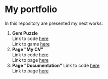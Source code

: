 # My portfolio

In this repository are presented my next works:
1. **Gem Puzzle**   
   Link to code [here](https://github.com/Ruslana-P/Portfolio/tree/main/game_gem_puzzle)   
   Link to game [here](https://ruslana-p.github.io/Portfolio/game_gem_puzzle/index.html)      
2.  **Page "My CV"**    
   Link to code [here](https://github.com/Ruslana-P/Portfolio/tree/main/page_my_cv)        
   Link to page [here](https://ruslana-p.github.io/Portfolio/page_my_cv/index.html)
3. **Page "Documentation"**
   Link to code [here](https://github.com/Ruslana-P/Portfolio/tree/main/page_documentation)        
   Link to page [here](https://ruslana-p.github.io/Portfolio/page_documentation/index.html)